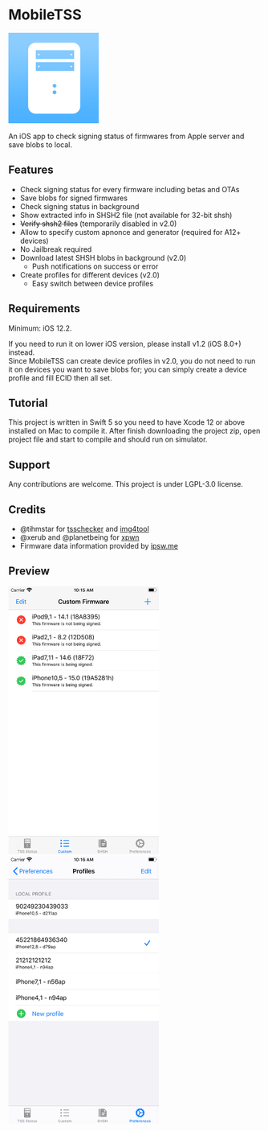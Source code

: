 # MobileTSS
![icon](Images/icon.png) </br>

An iOS app to check signing status of firmwares from Apple server and save blobs to local.

## Features
* Check signing status for every firmware including betas and OTAs
* Save blobs for signed firmwares
* Check signing status in background
* Show extracted info in SHSH2 file (not available for 32-bit shsh)
* ~~Verify shsh2 files~~ (temporarily disabled in v2.0)
* Allow to specify custom apnonce and generator (required for A12+ devices)
* No Jailbreak required
* Download latest SHSH blobs in background (v2.0)
    * Push notifications on success or error
* Create profiles for different devices (v2.0)
    * Easy switch between device profiles 

## Requirements
Minimum: iOS 12.2. <br/>

If you need to run it on lower iOS version, please install v1.2 (iOS 8.0+) instead. <br/>
Since MobileTSS can create device profiles in v2.0, you do not need to run it on devices you want to save blobs for; you can simply create a device profile and fill ECID then all set.

## Tutorial
This project is written in Swift 5 so you need to have Xcode 12 or above installed on Mac to compile it. After finish downloading the project zip, open project file and start to compile and should run on simulator. 

## Support
Any contributions are welcome. This project is under LGPL-3.0 license.  

## Credits
* @tihmstar for [tsschecker](https://github.com/tihmstar/tsschecker) and [img4tool](https://github.com/tihmstar/img4tool)
* @xerub and @planetbeing for [xpwn](https://github.com/xerub/xpwn)
* Firmware data information provided by [ipsw.me](https://ipsw.me)

## Preview
<img src="Images/custom.png" width="300"> <img src="Images/profile.png" width="300">
</br>

